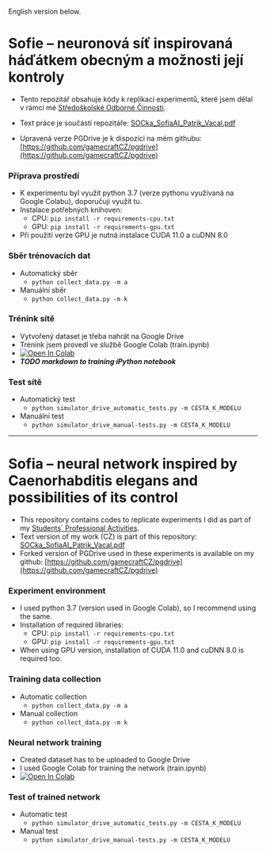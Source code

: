 English version below.

# Sofie – neuronová síť inspirovaná háďátkem obecným a možnosti její kontroly

- Tento repozitář obsahuje kódy k replikaci experimentů, které jsem dělal v rámci
  mé [Středoškolské Odborné Činnosti](https://www.soc.cz).
- Text práce je součástí repozitáře: [SOCka_SofiaAI_Patrik_Vacal.pdf](SOCka_SofiaAI_Patrik_Vacal.pdf)

- Upravená verze PGDrive je k dispozici na mém
  githubu: [https://github.com/gamecraftCZ/pgdrive](https://github.com/gamecraftCZ/pgdrive)

### Příprava prostředí

- K experimentu byl využit python 3.7 (verze pythonu využívaná na Google Colabu), doporučuji využít tu.
- Instalace potřebných knihoven:
    - CPU: `pip install -r requirements-cpu.txt`
    - GPU: `pip install -r requirements-gpu.txt`
- Při použití verze GPU je nutná instalace CUDA 11.0 a cuDNN 8.0

### Sběr trénovacích dat

- Automatický sběr
    - `python collect_data.py -m a`
- Manuální sběr
    - `python collect_data.py -m k`

### Trénink sítě

- Vytvořený dataset je třeba nahrát na Google Drive
- Trénink jsem provedl ve službě Google Colab (train.ipynb)
- [![Open In Colab](https://colab.research.google.com/assets/colab-badge.svg)](https://colab.research.google.com/github/gamecraftCZ/sofia-soc/blob/master/train.ipynb)
- ***TODO markdown to training iPython notebook***

### Test sítě

- Automatický test
    - `python simulator_drive_automatic_tests.py -m CESTA_K_MODELU`
- Manuální test
    - `python simulator_drive_manual-tests.py -m CESTA_K_MODELU`

---

# Sofia – neural network inspired by Caenorhabditis elegans and possibilities of its control

- This repository contains codes to replicate experiments I did as part of
  my [Students` Professional Activities](https://www.soc.cz/english/).
- Text version of my work (CZ) is part of this
  repository: [SOCka_SofiaAI_Patrik_Vacal.pdf](SOCka_SofiaAI_Patrik_Vacal.pdf)
- Forked version of PGDrive used in these experiments is available on my
  github: [https://github.com/gamecraftCZ/pgdrive](https://github.com/gamecraftCZ/pgdrive)

### Experiment environment

- I used python 3.7 (version used in Google Colab), so I recommend using the same.
- Installation of required libraries:
    - CPU: `pip install -r requirements-cpu.txt`
    - GPU: `pip install -r requirements-gpu.txt`
- When using GPU version, installation of CUDA 11.0 and cuDNN 8.0 is required too.

### Training data collection

- Automatic collection
    - `python collect_data.py -m a`
- Manual collection
    - `python collect_data.py -m k`

### Neural network training

- Created dataset has to be uploaded to Google Drive
- I used Google Colab for training the network (train.ipynb)
- [![Open In Colab](https://colab.research.google.com/assets/colab-badge.svg)](https://colab.research.google.com/github/gamecraftCZ/sofia-soc/blob/master/train.ipynb)

### Test of trained network

- Automatic test
    - `python simulator_drive_automatic_tests.py -m CESTA_K_MODELU`
- Manual test
    - `python simulator_drive_manual-tests.py -m CESTA_K_MODELU`


